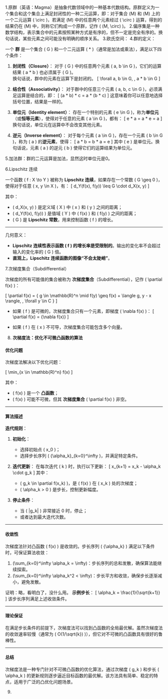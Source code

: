 1.原群（英语：Magma）是抽象代数领域中的一种基本代数结构。原群定义为一个集合和这个集合上满足封闭性的一种二元运算，即：对于集合 \(M\) 和 \(M\) 上的一个二元运算 \( \circ \)，若满足 \(M\) 中的任意两个元素经过 \( \circ \) 运算，得到的结果仍在 \(M\) 中，则称它们构成一个原群，记作 \( (M, \circ) \)。
2.偏序集是一种数学结构，表示集合中的元素按照某种方式是有序的，但不一定是完全有序的。换句话说，某些元素之间可能没有明确的顺序关系。
3.欧氏空间：
4.群的定义：

一个 **群** 是一个集合 \( G \) 和一个二元运算 \( * \)（通常是加法或乘法），满足以下四个条件：

1. **封闭性（Closure）**：
   对于 \( G \) 中的任意两个元素 \( a, b \in G \)，它们的运算结果 \( a * b \) 也必须属于 \( G \)。  
   换句话说，群中的元素在运算下是封闭的。
   \[
   \forall a, b \in G, \, a * b \in G
   \]

2. **结合性（Associativity）**：
   对于群中的任意三个元素 \( a, b, c \in G \)，必须满足运算是结合的，即：
   \[
   (a * b) * c = a * (b * c)
   \]
   这意味着你可以任意地选择括号位置，结果是一样的。

3. **单位元（Identity element）**：
   存在一个特别的元素 \( e \in G \)，称为**单位元**（或**恒等元素**），使得对于任意的元素 \( a \in G \)，都有：
   \[
   e * a = a * e = a
   \]
   换句话说，单位元在运算中不会改变其他元素。

4. **逆元（Inverse element）**：
   对于每个元素 \( a \in G \)，存在一个元素 \( b \in G \)，称为 \( a \) 的**逆元素**，使得：
   \[
   a * b = b * a = e
   \]
   其中 \( e \) 是单位元。换句话说，元素 \( a \) 的逆元 \( b \) 使得它们的运算结果为单位元。



5.加法群：群的二元运算是加法，显然这时单位元是0。

6.Lipschitz 连续

一个函数 \( f : X \to Y \) 被称为 **Lipschitz 连续**，如果存在一个常数 \( G \geq 0 \)，使得对于任意 \( x, y \in X \)，有：
\[
d_Y(f(x), f(y)) \leq G \cdot d_X(x, y)
\]

其中：

- \( d_X(x, y) \) 是定义域 \( X \) 中 \( x \) 和 \( y \) 之间的距离；
- \( d_Y(f(x), f(y)) \) 是值域 \( Y \) 中 \( f(x) \) 和 \( f(y) \) 之间的距离；
- \( G \) 是 **Lipschitz 常数**，用来控制函数 \( f \) 的增长。

---

几何意义：

- **Lipschitz 连续性表示函数 \( f \) 的增长率是受限制的**。输出的变化率不会超过输入的变化率的 \( G \) 倍。
- **直观上，Lipschitz 连续函数的图像“不会太陡峭”**。

7.次梯度集合（Subdifferential）

次梯度的所有可能值的集合被称为 **次梯度集合**（Subdifferential），记作 \( \partial f(x) \)：

\[
\partial f(x) = \{ g \in \mathbb{R}^n \mid f(y) \geq f(x) + \langle g, y - x \rangle, \, \forall y \in C \}
\]

- 如果 \( f \) 是可微的，次梯度集合只有一个元素，即梯度 \( \nabla f(x) \)：
  \[
  \partial f(x) = \{\nabla f(x)\}
  \]

- 如果 \( f \) 在 \( x \) 不可导，次梯度集合可能包含多个向量。


8. **次梯度法：优化不可微凸函数的算法**

#### **优化问题**

次梯度法解决以下优化问题：

\[
\min_{x \in \mathbb{R}^n} f(x)
\]

其中：
- \( f(x) \) 是一个 **凸函数**；
- \( f(x) \) 可能不可微，但其 **次梯度集合** \( \partial f(x) \) 非空。

---

#### **算法描述**

**迭代规则**：

1. **初始化**：
   - 选择初始点 \( x_0 \)；
   - 选择步长序列 \( \{\alpha_k\}_{k=0}^\infty \)，并满足特定条件。

2. **迭代更新**：
   在每次迭代 \( k \) 时，执行以下更新：
   \[
   x_{k+1} = x_k - \alpha_k \cdot g_k
   \]
   其中：
   - \( g_k \in \partial f(x_k) \)，是 \( f(x) \) 在 \( x_k \) 处的次梯度；
   - \( \alpha_k > 0 \) 是步长，控制更新幅度。

3. **停止条件**：
   - 当 \( \|g_k\| \) 非常接近 0 时，停止；
   - 或者达到最大迭代次数。

---

#### **收敛性**

次梯度法针对凸函数 \( f(x) \) 是收敛的。步长序列 \( \{\alpha_k\} \) 满足以下条件时，可保证算法收敛：

1. \(\sum_{k=0}^\infty \alpha_k = \infty\)：步长序列的总和发散，确保算法能继续探索。
2. \(\sum_{k=0}^\infty \alpha_k^2 < \infty\)：步长平方和收敛，确保步长逐渐减小，避免发散。

证明：略，看明白了，没什么用。
**示例步长**：
\[
\alpha_k = \frac{1}{\sqrt{k+1}}
\]
该步长序列满足上述收敛条件。

---

#### **理论保证**

在满足步长条件的前提下，次梯度法可以找到凸函数的全局最优解。虽然次梯度法的收敛速率较慢（通常为 \( O(1/\sqrt{k}) \)），但它对不可微的凸函数具有很好的鲁棒性。

---

#### **总结**

次梯度法是一种专门针对不可微凸函数的优化算法，通过次梯度 \( g_k \) 和步长 \( \alpha_k \) 的更新规则逐步逼近目标函数的最优解。该方法具有简单、稳定的特点，适用于广泛的凸优化问题场景。

9.